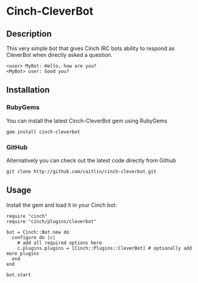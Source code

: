 # Cinch-CleverBot

## Description

This very simple bot that gives Cinch IRC bots ability to respond as CleverBot when directly asked a question.

    <user> MyBot: Hello, how are you?
    <MyBot> user: Good you?


## Installation

### RubyGems

You can install the latest Cinch-CleverBot gem using RubyGems

    gem install cinch-cleverbot

### GitHub

Alternatively you can check out the latest code directly from Github

    git clone http://github.com/caitlin/cinch-cleverbot.git

## Usage

Install the gem and load it in your Cinch bot:

    require "cinch"
    require "cinch/plugins/cleverbot"

    bot = Cinch::Bot.new do
      configure do |c|
        # add all required options here
        c.plugins.plugins = [Cinch::Plugins::CleverBot] # optionally add more plugins
      end
    end

    bot.start


